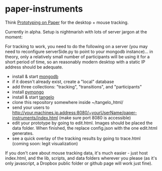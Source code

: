 paper-instruments
=================

Think [Prototyping on Paper](https://popapp.in/) for the desktop + mouse tracking.

Currently in alpha. Setup is nightmarish with lots of server jargon at the moment:

For tracking to work, you need to do the following on a server (you may need to reconfigure serverSide.py to point to your mongodb instance)... in theory, only a relatively small number of participants will be using it for a short period of time, so an reasonably modern desktop with a static IP address should be adequate.
- install & start [mongodb](http://www.mongodb.org/)
- if it doesn't already exist, create a "local" database
- add three collections: "tracking", "transitions", and "participants"
- install [pymongo](http://api.mongodb.org/python/current/)
- install & start [tangelo](http://tangelo.kitware.com/)
- clone this repository somewhere inside ~/tangelo_html/
- send your users to http://your.machines.ip.address:8080/~yourUserName/paper-instruments/index.html (make sure port 8080 is accessible)
- edit your prototype by going to edit.html. Images should be placed the data folder. When finished, the replace config.json with the one edit.html generates.
- see a quick overlay of the tracking results by going to trace.html (coming soon: legit visualization)

If you don't care about mouse tracking data, it's much easier - just host index.html, and the lib, scripts, and data folders wherever you please (as it's only javascript, a Dropbox public folder or github page will work just fine).